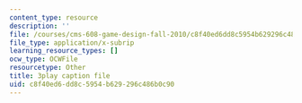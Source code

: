 ```yaml
---
content_type: resource
description: ''
file: /courses/cms-608-game-design-fall-2010/c8f40ed6dd8c5954b629296c486b0c90_68568.vtt
file_type: application/x-subrip
learning_resource_types: []
ocw_type: OCWFile
resourcetype: Other
title: 3play caption file
uid: c8f40ed6-dd8c-5954-b629-296c486b0c90
---
```

